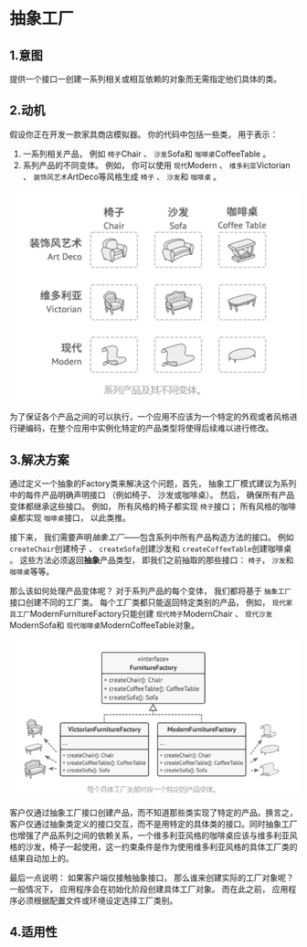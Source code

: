 # 抽象工厂

## 1.意图

提供一个接口一创建一系列相关或相互依赖的对象而无需指定他们具体的类。

## 2.动机

假设你正在开发一款家具商店模拟器。 你的代码中包括一些类， 用于表示：

1. 一系列相关产品， 例如 `椅子`Chair 、  `沙发`Sofa和 `咖啡桌`Coffee­Table 。
2. 系列产品的不同变体。 例如， 你可以使用 `现代`Modern 、  `维多利亚`Victorian 、  `装饰风艺术`Art­Deco等风格生成 `椅子` 、  `沙发`和 `咖啡桌` 。

![image-20220302202917109](Abstract%20Factory%EF%BC%88%E6%8A%BD%E8%B1%A1%E5%B7%A5%E5%8E%82%EF%BC%89%E2%80%94%E2%80%94%E5%AF%B9%E8%B1%A1%E5%88%9B%E5%BB%BA%E5%9E%8B%E6%A8%A1%E5%BC%8F.images/image-20220302202917109.png)

为了保证各个产品之间的可以执行，一个应用不应该为一个特定的外观或者风格进行硬编码，在整个应用中实例化特定的产品类型将使得后续难以进行修改。

## 3.解决方案

通过定义一个抽象的Factory类来解决这个问题，首先， 抽象工厂模式建议为系列中的每件产品明确声明接口 （例如椅子、 沙发或咖啡桌）。 然后， 确保所有产品变体都继承这些接口。 例如， 所有风格的椅子都实现 `椅子`接口； 所有风格的咖啡桌都实现 `咖啡桌`接口， 以此类推。

接下来， 我们需要声明*抽象工厂*——包含系列中所有产品构造方法的接口。 例如 `create­Chair`创建椅子 、  `create­Sofa`创建沙发和 `create­Coffee­Table`创建咖啡桌 。 这些方法必须返回**抽象**产品类型， 即我们之前抽取的那些接口：  `椅子`， `沙发`和 `咖啡桌`等等。

那么该如何处理产品变体呢？ 对于系列产品的每个变体， 我们都将基于 `抽象工厂`接口创建不同的工厂类。 每个工厂类都只能返回特定类别的产品， 例如，  `现代家具工厂`Modern­Furniture­Factory只能创建 `现代椅子`Modern­Chair 、  `现代沙发`Modern­Sofa和 `现代咖啡桌`Modern­Coffee­Table对象。

![image-20220302203938157](Abstract%20Factory%EF%BC%88%E6%8A%BD%E8%B1%A1%E5%B7%A5%E5%8E%82%EF%BC%89%E2%80%94%E2%80%94%E5%AF%B9%E8%B1%A1%E5%88%9B%E5%BB%BA%E5%9E%8B%E6%A8%A1%E5%BC%8F.images/image-20220302203938157.png)

客户仅通过抽象工厂接口创建产品，而不知道那些类实现了特定的产品。换言之，客户仅通过抽象类定义的接口交互，而不是用特定的具体类的接口。同时抽象工厂也增强了产品系列之间的依赖关系，一个维多利亚风格的咖啡桌应该与维多利亚风格的沙发，椅子一起使用，这一约束条件是作为使用维多利亚风格的具体工厂类的结果自动加上的。

最后一点说明： 如果客户端仅接触抽象接口， 那么谁来创建实际的工厂对象呢？ 一般情况下， 应用程序会在初始化阶段创建具体工厂对象。 而在此之前， 应用程序必须根据配置文件或环境设定选择工厂类别。

## 4.适用性

